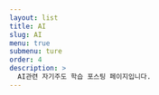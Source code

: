 ```yaml
---
layout: list
title: AI
slug: AI
menu: true
submenu: ture
order: 4
description: >
  AI관련 자기주도 학습 포스팅 페이지입니다.
---
```

